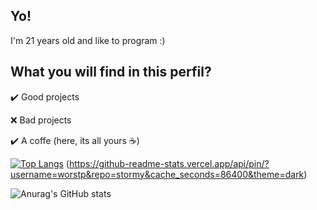 **<h2>Yo!</h2>**

I'm 21 years old and like to program :)

**<h2>What you will find in this perfil?</h2>**

✔️ Good projects

❌ Bad projects

✔️ A coffe (here, its all yours ☕)


[![Top Langs](https://github-readme-stats.vercel.app/api/top-langs/?username=worstp&theme=dark&layout=compact)](https://github.com/anuraghazra/github-readme-stats) (https://github-readme-stats.vercel.app/api/pin/?username=worstp&repo=stormy&cache_seconds=86400&theme=dark)

![Anurag's GitHub stats](https://github-readme-stats.vercel.app/api?username=worstp&show_icons=true&theme=dark)


